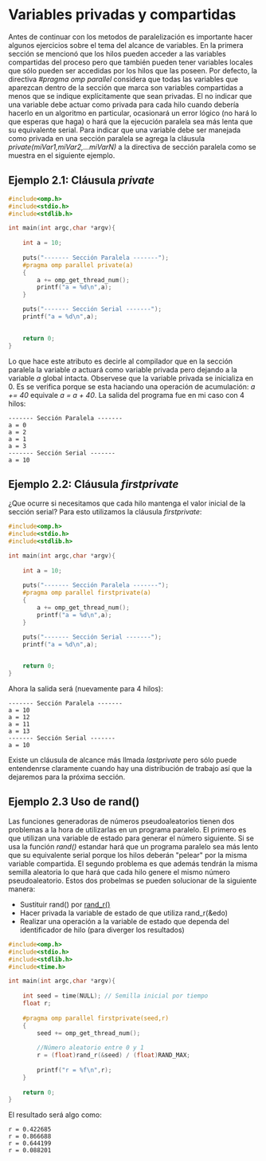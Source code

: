 # Variables privadas y compartidas

Antes de continuar con los metodos de paralelización es importante hacer algunos ejercicios sobre el tema del alcance de variables. En la primera sección se mencionó que los hilos pueden acceder a las variables compartidas del proceso pero que también pueden tener variables locales que sólo pueden ser accedidas por los hilos que las poseen. Por defecto, la directiva *#pragma omp parallel* considera que todas las variables que aparezcan dentro de la sección que marca son variables compartidas a menos que se indique explícitamente que sean privadas. El no indicar que una variable debe actuar como privada para cada hilo cuando debería hacerlo en un algoritmo en particular, ocasionará un error lógico (no hará lo que esperas que haga) o hará que la ejecución paralela sea más lenta que su equivalente serial. Para indicar que una variable debe ser manejada como privada en una sección paralela se agrega la cláusula *private(miVar1,miVar2,...miVarN)*  a la directiva de sección paralela como se muestra en el siguiente ejemplo.

## Ejemplo 2.1: Cláusula *private*

```C
#include<omp.h>
#include<stdio.h>
#include<stdlib.h>

int main(int argc,char *argv){
   
    int a = 10;
    
    puts("------- Sección Paralela -------");
    #pragma omp parallel private(a)
    {
        a += omp_get_thread_num();
        printf("a = %d\n",a);
    }

    puts("------- Sección Serial -------");
    printf("a = %d\n",a);
    

    return 0;
}
```
Lo que hace este atributo es decirle al compilador que en la sección paralela la variable *a* actuará como variable privada pero dejando a la variable *a* global intacta. Observese que la variable privada se inicializa en 0. Es se verifica porque se esta haciando una operación de acumulación: *a += 40* equivale *a = a + 40*. La salida del programa fue en mi caso con 4 hilos:
```
------- Sección Paralela -------
a = 0
a = 2
a = 1
a = 3
------- Sección Serial -------
a = 10

```
## Ejemplo 2.2: Cláusula *firstprivate*
¿Que ocurre si necesitamos que cada hilo mantenga el valor inicial de la sección serial? Para esto utilizamos la cláusula *firstprivate*:
```C
#include<omp.h>
#include<stdio.h>
#include<stdlib.h>

int main(int argc,char *argv){
   
    int a = 10;
    
    puts("------- Sección Paralela -------");
    #pragma omp parallel firstprivate(a)
    {
        a += omp_get_thread_num();
        printf("a = %d\n",a);
    }

    puts("------- Sección Serial -------");
    printf("a = %d\n",a);
    

    return 0;
}
```
Ahora la salida será (nuevamente para 4 hilos):

```
------- Sección Paralela -------
a = 10
a = 12
a = 11
a = 13
------- Sección Serial -------
a = 10
```

Existe un cláusula de alcance más llmada *lastprivate* pero sólo puede entendenrse claramente cuando hay una distribución de trabajo así que la dejaremos para la próxima sección.

## Ejemplo 2.3 Uso de rand()
Las funciones generadoras de números pseudoaleatorios tienen dos problemas a la hora de utilizarlas en un programa paralelo. El primero es que utilizan una variable de estado para generar el número siguiente. Si se usa la función *rand()* estandar hará que un programa paralelo sea más lento que su equivalente serial porque los hilos deberán "pelear" por la misma variable compartida. El segundo problema es que además tendrán la misma semilla aleatoria lo que hará que cada hilo genere el mismo número pseudoaleatorio. Estos dos probelmas se pueden solucionar de la siguiente manera:
* Sustituir rand() por [rand_r()](http://manpages.org/rand_r)
* Hacer privada la variable de estado de que utiliza rand_r(&edo)
* Realizar una operación a la variable de estado que dependa del identificador de hilo (para diverger los resultados)
```C
#include<omp.h>
#include<stdio.h>
#include<stdlib.h>
#include<time.h>

int main(int argc,char *argv){
   
    int seed = time(NULL); // Semilla inicial por tiempo
    float r;
    
    #pragma omp parallel firstprivate(seed,r)
    {
        seed += omp_get_thread_num();
        
        //Número aleatorio entre 0 y 1
        r = (float)rand_r(&seed) / (float)RAND_MAX;
       
        printf("r = %f\n",r);
    }
    
    return 0;
}
```
El resultado será algo como:
```
r = 0.422685
r = 0.866688
r = 0.644199
r = 0.088201
```
